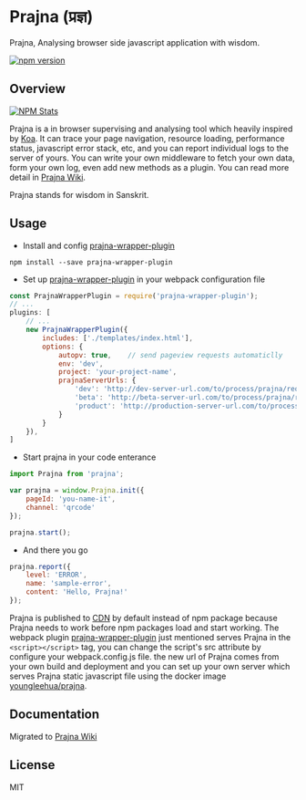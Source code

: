 # Prajna (प्रज्ञ)
Prajna, Analysing browser side javascript application with wisdom.

[![npm version](https://d25lcipzij17d.cloudfront.net/badge.svg?id=js&type=6&v=1.0.0-rc8&x2=0)](https://www.npmjs.com/package/prajna)

## Overview
[![NPM Stats](https://nodei.co/npm/prajna.png?downloads=true)](https://npmjs.org/package/prajna)

Prajna is a in browser supervising and analysing tool which heavily inspired by [Koa](https://github.com/koajs/koa). It can trace your page navigation, resource loading, performance status, javascript error stack, etc, and you can report individual logs to the server of yours. You can write your own middleware to fetch your own data, form your own log, even add new methods as a plugin. You can read more detail in [Prajna Wiki](https://github.com/mtdp-diancan-f2e/prajna/wiki).

Prajna stands for wisdom in Sanskrit.

## Usage
- Install and config [prajna-wrapper-plugin](https://github.com/prajna-project/prajna-wrapper-plugin)
```shell
npm install --save prajna-wrapper-plugin
```

- Set up [prajna-wrapper-plugin](https://github.com/prajna-project/prajna-wrapper-plugin) in your webpack configuration file
```javascript
const PrajnaWrapperPlugin = require('prajna-wrapper-plugin');
// ...
plugins: [
    // ...
    new PrajnaWrapperPlugin({
        includes: ['./templates/index.html'],
        options: {
            autopv: true,    // send pageview requests automaticlly
            env: 'dev',
            project: 'your-project-name',
            prajnaServerUrls: {
                'dev': 'http://dev-server-url.com/to/process/prajna/requests',
                'beta': 'http://beta-server-url.com/to/process/prajna/requests',
                'product': 'http://production-server-url.com/to/process/prajna/requests',
            }
        }
    }),
]
```

- Start prajna in your code enterance
```javascript
import Prajna from 'prajna';

var prajna = window.Prajna.init({
    pageId: 'you-name-it',
    channel: 'qrcode'
});

prajna.start();
```

- And there you go
```javascript
prajna.report({
    level: 'ERROR',
    name: 'sample-error',
    content: 'Hello, Prajna!'
});
```

Prajna is published to [CDN](https://cdn.jsdelivr.net/npm/prajna@1.0.0-rc.9/dist/prajna.1.0.0-rc.9.js) by default instead of npm package because Prajna needs to work before npm packages load and start working. The webpack plugin [prajna-wrapper-plugin](https://github.com/prajna-project/prajna-wrapper-plugin) just mentioned serves Prajna in the `<script></script>` tag, you can change the script's src attribute by configure your webpack.config.js file. the new url of Prajna comes from your own build and deployment and you can set up your own server which serves Prajna static javascript file using the docker image [youngleehua/prajna](https://hub.docker.com/r/youngleehua/prajna/).

## Documentation
Migrated to [Prajna Wiki](https://github.com/mtdp-diancan-f2e/prajna/wiki)

## License
MIT
